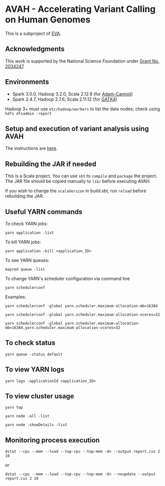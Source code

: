 # AVAH - Accelerating Variant Calling on Human Genomes

This is a subproject of [EVA](https://github.com/MU-Data-Science/EVA).

## Acknowledgments
This work is supported by the National Science Foundation under [Grant No. 2034247](https://nsf.gov/awardsearch/showAward?AWD_ID=2034247).

## Environments
- Spark 3.0.0, Hadoop 3.2.0, Scala 2.12.8 (for [Adam-Cannoli](https://github.com/bigdatagenomics))
- Spark 2.4.7, Hadoop 2.7.6, Scala 2.11.12 (for [GATK4](https://gatk.broadinstitute.org/hc/en-us))

Hadoop 3+ must use `etc/hadoop/workers` to list the data nodes; check using `hdfs dfsadmin -report`

## Setup and execution of variant analysis using AVAH

The instructions are [here](https://github.com/MU-Data-Science/EVA#running-variant-analysis-on-a-cluster-of-cloudlab-nodes-using-avah).

## Rebuilding the JAR if needed

This is a Scala project. You can use `sbt` to `compile` and `package` the project. The JAR file should be copied manually to `lib/` before executing AVAH.

If you wish to change the `scalaVersion` in build.sbt, run `reload` before rebuilding the JAR.

<!--
1. First create a cluster on CloudLab using `EVA-multi-node-profile`.
See instructions [here](https://github.com/MU-Data-Science/EVA/tree/master/cluster_config).

2. Run the following commands on `vm0`.

```
$ git clone https://github.com/MU-Data-Science/EVA.git
$ cd EVA/cluster_config
$ ./cluster_configure.sh <num_nodes> spark3
```
If the cluster size is large (e.g., 16+ nodes), use the `screen` command first and then run `cluster_configure.sh`.

3. Make sure the reference sequence files (`hs38.*`) are copied to each cluster node on `/mydata`.

4. On `vm0`, do the following:

```
$ git clone https://github.com/raopr/AVAH.git
$ cp AVAH/misc/sample*-vlarge.txt /proj/eva-public-PG0/
```

When YARN runs the job, it will needs these files on all the cluster nodes.

5. Make sure known SNPs and known INDELs folders are on HDFS. Otherwise, use `EVA/scripts/convert_known_snps_indels_to_adam.sh`.

6. Now run the variant analysis.

```
$ ${HOME}/AVAH/scripts/run_variant_analysis_at_scale.sh -i /proj/eva-public-PG0/sampleIDs-vlarge.txt -d /proj/eva-public-PG0/sampleURLs-vlarge.txt -n 16 -b 2 -p 15 -P D
```

6. If you want to run variant analysis again but don't want to re-download the sequences, use `NONE` as shown below:
```
$ ${HOME}/AVAH/scripts/run_variant_analysis.sh -i /proj/eva-public-PG0/sampleIDs-vlarge.txt -d /proj/eva-public-PG0/sampleURLs-vlarge.txt -n 16 -b 2 -p 15 -P D
```




## How to run the JAR directly if needed

```
$SPARK_HOME/bin/spark-submit --master yarn --deploy-mode cluster --num-executors 3 avah_2.12-0.1.jar -i hdfs://vm0:9000/sampleIDs.txt -d hdfs://vm0:9000/sampleURLs.txt
```
OR
```
$SPARK_HOME/bin/spark-submit --master yarn --deploy-mode client --num-executors 3 avah_2.12-0.1.jar -i hdfs://vm0:9000/sampleIDs.txt -d hdfs://vm0:9000/sampleURLs.txt
```
OR
```
$SPARK_HOME/bin/spark-submit --master yarn --deploy-mode client --num-executors 3 --conf spark.yarn.appMasterEnv.CANNOLI_HOME=/mydata/cannoli --conf spark.yarn.appMasterEnv.SPARK_HOME=/mydata/spark --conf spark.executorEnv.CANNOLI_HOME=/mydata/cannoli --conf spark.executorEnv.SPARK_HOME=/mydata/spark avah_2.12-0.1.jar -i hdfs://vm0:9000/sampleIDs.txt
```
-->

## Useful YARN commands

To check YARN jobs:

```
yarn application -list
```

To kill YARN jobs:

```
yarn application -kill <application_ID>
```

To see YARN queues:

```
mapred queue -list
```

To change YARN's scheduler configuration via command line

```
yarn schedulerconf
```

Examples:

```
yarn schedulerconf -global yarn.scheduler.maximum-allocation-mb=16384
```

```
yarn schedulerconf -global yarn.scheduler.maximum-allocation-vcores=32
```

```
yarn schedulerconf -global yarn.scheduler.maximum-allocation-mb=16384,yarn.scheduler.maximum-allocation-vcores=32
```

## To check status

```
yarn queue -status default
```

## To view YARN logs

```
yarn logs -applicationId <application_ID>
```

## To view cluster usage

```
yarn top
```

```
yarn node -all -list
```

```
yarn node -showDetails -list
```

## Monitoring process execution

```
dstat --cpu --mem --load --top-cpu --top-mem -dn --output report.csv 2 10
```

or

```
dstat --cpu --mem --load --top-cpu --top-mem -dn --noupdate --output report.csv 2 10
```

